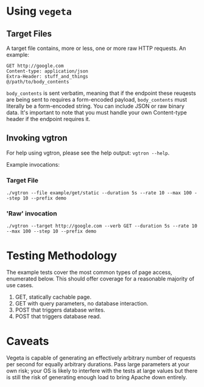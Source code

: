 # Using `vegeta`

## Target Files
A target file contains, more or less, one or more raw HTTP requests. An example:
```
GET http://google.com
Content-type: application/json
Extra-Header: stuff_and_things
@/path/to/body_contents
```

`body_contents` is sent verbatim, meaning that if the endpoint these reuqests are being sent to requires a form-encoded payload, `body_contents` must literally be a form-encoded string. You can include JSON or raw binary data. It's important to note that you must handle your own Content-type header if the endpoint requires it.

## Invoking vgtron
For help using vgtron, please see the help output: `vgtron --help`.

Example invocations:

### Target File
`./vgtron --file example/get/static --duration 5s --rate 10 --max 100 --step 10 --prefix demo`

### 'Raw' invocation
`./vgtron --target http://google.com --verb GET --duration 5s --rate 10 --max 100 --step 10 --prefix demo`

# Testing Methodology
The example tests cover the most common types of page access, enumerated below. This should offer coverage for a reasonable majority of use cases.

1. GET, statically cachable page.
2. GET with query parameters, no database interaction.
3. POST that triggers database writes.
4. POST that triggers database read.

# Caveats
Vegeta is capable of generating an effectively arbitrary number of requests per second for equally arbitrary durations. Pass large parameters at your own risk; your OS is likely to interfere with the tests at large values but there is still the risk of generating enough load to bring Apache down entirely.
